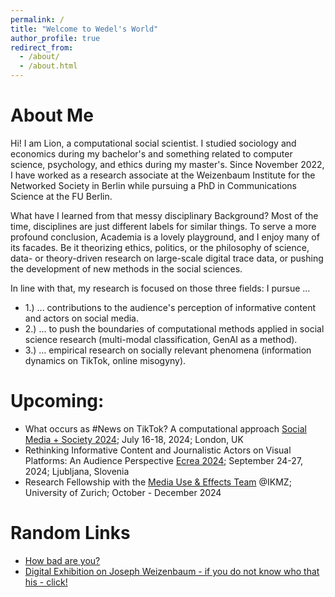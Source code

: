 ```yaml
---
permalink: /
title: "Welcome to Wedel's World"
author_profile: true
redirect_from: 
  - /about/
  - /about.html
---
```


About Me
======
Hi! I am Lion, a computational social scientist. I studied sociology and economics during my bachelor's and something related to computer science, psychology, and ethics during my master's. Since November 2022, I have worked as a research associate at the Weizenbaum Institute for the Networked Society in Berlin while pursuing a PhD in Communications Science at the FU Berlin. 

What have I learned from that messy disciplinary Background? Most of the time, disciplines are just different labels for similar things.
To serve a more profound conclusion, Academia is a lovely playground, and I enjoy many of its facades. Be it theorizing ethics, politics, or the philosophy of science, data- or theory-driven research on large-scale digital trace data, or pushing the development of new methods in the social sciences.

In line with that, my research is focused on those three fields:
I pursue ...
* 1.) ... contributions to the audience's perception of informative content and actors on social media.
* 2.) ... to push the boundaries of computational methods applied in social science research (multi-modal classification, GenAI as a method).
* 3.) ... empirical research on socially relevant phenomena (information dynamics on TikTok, online misogyny).


Upcoming:
======
* What occurs as #News on TikTok? A computational approach [Social Media + Society 2024](https://socialmediaandsociety.org/); July 16-18, 2024; London, UK
* Rethinking Informative Content and Journalistic Actors on Visual Platforms: An Audience Perspective [Ecrea 2024](https://c-in.floq.live/event/ecrea2024/dailyprogramme?objectClass=timeslot&objectId=6655830ac063c3726cdac45e&type=detail); September 24-27, 2024; Ljubljana, Slovenia
* Research Fellowship with the [Media Use & Effects Team](https://www.ikmz.uzh.ch/en/research/divisions/media-use-and-effects.html) @IKMZ; University of Zurich; October - December 2024


Random Links
======

* [How bad are you?](https://darkfactor.org/)
* [Digital Exhibition on Joseph Weizenbaum - if you do not know who that his - click!](https://jw.weizenbaum-institut.de/)

